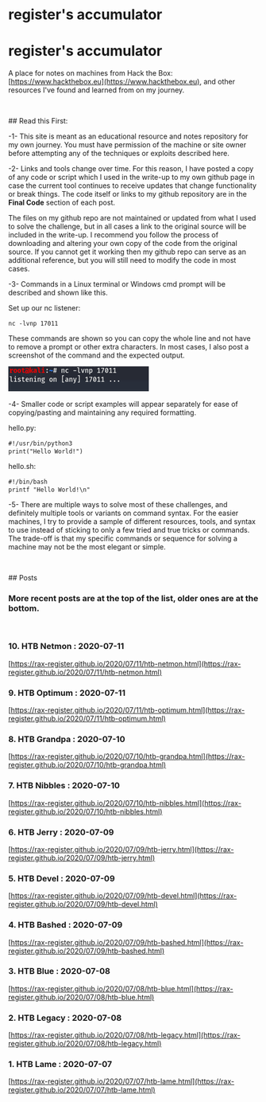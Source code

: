# register's accumulator

# register's accumulator

A place for notes on machines from Hack the Box: [https://www.hackthebox.eu](https://www.hackthebox.eu), and other resources I've found and learned from on my journey. 

<p>&nbsp;</p>
## Read this First:

-1- This site is meant as an educational resource and notes repository for my own journey. You must have permission of the machine or site owner before attempting any of the techniques or exploits described here.

-2- Links and tools change over time. For this reason, I have posted a copy of any code or script which I used in the write-up to my own github page in case the current tool continues to receive updates that change functionality or break things. The code itself or links to my github repository are in the **Final Code** section of each post. 

The files on my github repo are not maintained or updated from what I used to solve the challenge, but in all cases a link to the original source will be included in the write-up. I recommend you follow the process of downloading and altering your own copy of the code from the original source. If you cannot get it working then my github repo can serve as an additional reference, but you will still need to modify the code in most cases.

-3- Commands in a Linux terminal or Windows cmd prompt will be described and shown like this.

Set up our nc listener:

    nc -lvnp 17011

These commands are shown so you can copy the whole line and not have to remove a prompt or other extra characters. In most cases, I also post a screenshot of the command and the expected output.

![](images/nc_listen.png "listener setup")

-4- Smaller code or script examples will appear separately for ease of copying/pasting and maintaining any required formatting.

hello.py:

    #!/usr/bin/python3
    print("Hello World!")

hello.sh:

    #!/bin/bash
    printf "Hello World!\n"

-5- There are multiple ways to solve most of these challenges, and definitely multiple tools or variants on command syntax. For the easier machines, I try to provide a sample of different resources, tools, and syntax to use instead of sticking to only a few tried and true tricks or commands. The trade-off is that my specific commands or sequence for solving a machine may not be the most elegant or simple. 

<p>&nbsp;</p>
## Posts

### More recent posts are at the top of the list, older ones are at the bottom.
<p>&nbsp;</p>

### 10. HTB Netmon : 2020-07-11
[https://rax-register.github.io/2020/07/11/htb-netmon.html](https://rax-register.github.io/2020/07/11/htb-netmon.html)

### 9. HTB Optimum : 2020-07-11
[https://rax-register.github.io/2020/07/11/htb-optimum.html](https://rax-register.github.io/2020/07/11/htb-optimum.html)

### 8. HTB Grandpa : 2020-07-10
[https://rax-register.github.io/2020/07/10/htb-grandpa.html](https://rax-register.github.io/2020/07/10/htb-grandpa.html)

### 7. HTB Nibbles : 2020-07-10
[https://rax-register.github.io/2020/07/10/htb-nibbles.html](https://rax-register.github.io/2020/07/10/htb-nibbles.html)

### 6. HTB Jerry : 2020-07-09
[https://rax-register.github.io/2020/07/09/htb-jerry.html](https://rax-register.github.io/2020/07/09/htb-jerry.html)

### 5. HTB Devel : 2020-07-09
[https://rax-register.github.io/2020/07/09/htb-devel.html](https://rax-register.github.io/2020/07/09/htb-devel.html)

### 4. HTB Bashed : 2020-07-09
[https://rax-register.github.io/2020/07/09/htb-bashed.html](https://rax-register.github.io/2020/07/09/htb-bashed.html)

### 3. HTB Blue : 2020-07-08
[https://rax-register.github.io/2020/07/08/htb-blue.html](https://rax-register.github.io/2020/07/08/htb-blue.html)

### 2. HTB Legacy : 2020-07-08
[https://rax-register.github.io/2020/07/08/htb-legacy.html](https://rax-register.github.io/2020/07/08/htb-legacy.html)

### 1. HTB Lame : 2020-07-07 
[https://rax-register.github.io/2020/07/07/htb-lame.html](https://rax-register.github.io/2020/07/07/htb-lame.html)
